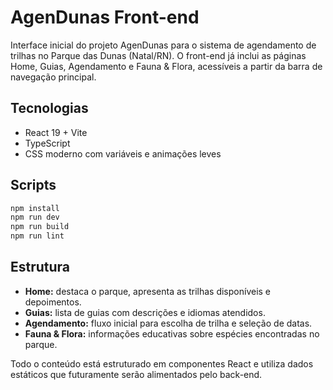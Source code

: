# AgenDunas Front-end

Interface inicial do projeto AgenDunas para o sistema de agendamento de trilhas no Parque das Dunas (Natal/RN). O front-end já inclui
as páginas Home, Guias, Agendamento e Fauna & Flora, acessíveis a partir da barra de navegação principal.

## Tecnologias

- React 19 + Vite
- TypeScript
- CSS moderno com variáveis e animações leves

## Scripts

```bash
npm install
npm run dev
npm run build
npm run lint
```

## Estrutura

- **Home:** destaca o parque, apresenta as trilhas disponíveis e depoimentos.
- **Guias:** lista de guias com descrições e idiomas atendidos.
- **Agendamento:** fluxo inicial para escolha de trilha e seleção de datas.
- **Fauna & Flora:** informações educativas sobre espécies encontradas no parque.

Todo o conteúdo está estruturado em componentes React e utiliza dados estáticos que futuramente serão alimentados pelo back-end.
